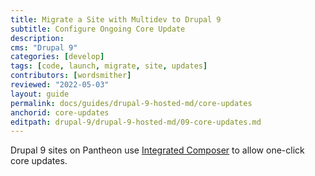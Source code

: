```yaml
---
title: Migrate a Site with Multidev to Drupal 9
subtitle: Configure Ongoing Core Update
description: 
cms: "Drupal 9"
categories: [develop]
tags: [code, launch, migrate, site, updates]
contributors: [wordsmither]
reviewed: "2022-05-03"
layout: guide
permalink: docs/guides/drupal-9-hosted-md/core-updates
anchorid: core-updates
editpath: drupal-9/drupal-9-hosted-md/09-core-updates.md
---
```


Drupal 9 sites on Pantheon use [Integrated Composer](/guides/integrated/composer) to allow one-click core updates.

<Partial file="drupal-9/core-updates.md" />
